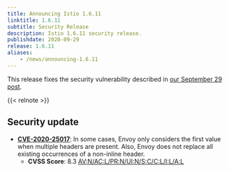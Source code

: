 ```yaml
---
title: Announcing Istio 1.6.11
linktitle: 1.6.11
subtitle: Security Release
description: Istio 1.6.11 security release.
publishdate: 2020-09-29
release: 1.6.11
aliases:
    - /news/announcing-1.6.11
---
```


This release fixes the security vulnerability described in [our September 29 post](/pt-br/news/security/istio-security-2020-010).

{{< relnote >}}

## Security update

- __[CVE-2020-25017](https://cve.mitre.org/cgi-bin/cvename.cgi?name=CVE-2020-25017)__:
In some cases, Envoy only considers the first value when multiple headers are present. Also, Envoy does not replace all existing occurrences of a non-inline header.
    - __CVSS Score__: 8.3 [AV:N/AC:L/PR:N/UI:N/S:C/C:L/I:L/A:L](https://nvd.nist.gov/vuln-metrics/cvss/v3-calculator?vector=AV:N/AC:L/PR:N/UI:N/S:C/C:L/I:L/A:L&version=3.1)
